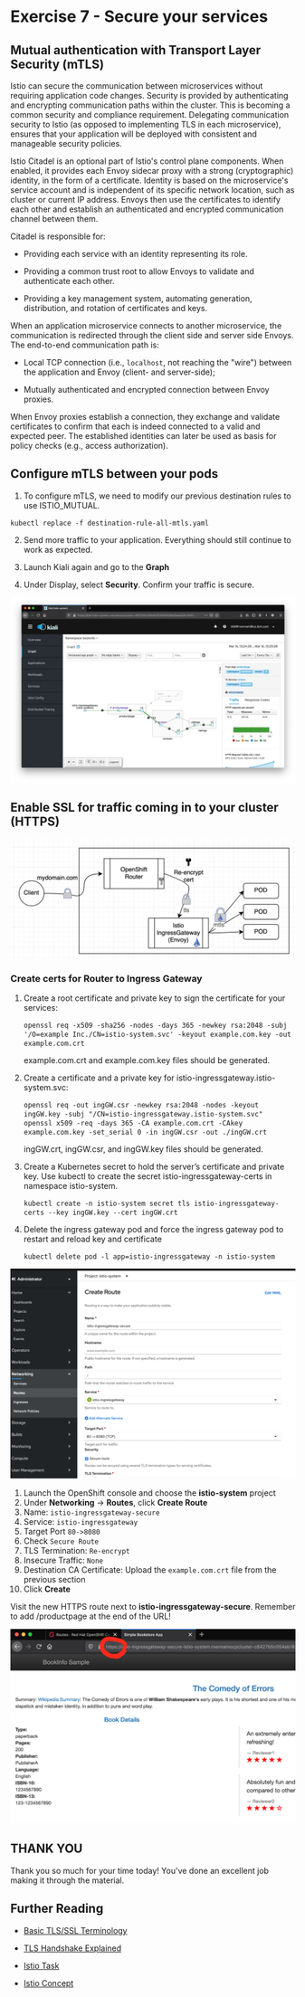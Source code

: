 # Exercise 7 - Secure your services 

## Mutual authentication with Transport Layer Security (mTLS)

Istio can secure the communication between microservices without requiring application code changes. Security is provided by authenticating and encrypting communication paths within the cluster. This is becoming a common security and compliance requirement. Delegating communication security to Istio (as opposed to implementing TLS in each microservice), ensures that your application will be deployed with consistent and manageable security policies.

Istio Citadel is an optional part of Istio's control plane components. When enabled, it provides each Envoy sidecar proxy with a strong (cryptographic) identity, in the form of a certificate.
Identity is based on the microservice's service account and is independent of its specific network location, such as cluster or current IP address.
Envoys then use the certificates to identify each other and establish an authenticated and encrypted communication channel between them.

Citadel is responsible for:

* Providing each service with an identity representing its role.

* Providing a common trust root to allow Envoys to validate and authenticate each other.

* Providing a key management system, automating generation, distribution, and rotation of certificates and keys.

When an application microservice connects to another microservice, the communication is redirected through the client side and server side Envoys. The end-to-end communication path is:

* Local TCP connection (i.e., `localhost`, not reaching the "wire") between the application and Envoy (client- and server-side);

* Mutually authenticated and encrypted connection between Envoy proxies.

When Envoy proxies establish a connection, they exchange and validate certificates to confirm that each is indeed connected to a valid and expected peer. The established identities can later be used as basis for policy checks (e.g., access authorization).

## Configure mTLS between your pods

1.  To configure mTLS, we need to modify our previous destination rules to use ISTIO_MUTUAL. 

```shell
kubectl replace -f destination-rule-all-mtls.yaml
```

2. Send more traffic to your application. Everything should still continue to work as expected.

3. Launch Kiali again and go to the **Graph**

4. Under Display, select **Security**. Confirm your traffic is secure.

![](../README_images/kiali-security.png)


## Enable SSL for traffic coming in to your cluster (HTTPS)

![](../README_images/reencrypt.png)

### Create certs for Router to Ingress Gateway

1. Create a root certificate and private key to sign the certificate for your services:
    ```
    openssl req -x509 -sha256 -nodes -days 365 -newkey rsa:2048 -subj '/O=example Inc./CN=istio-system.svc' -keyout example.com.key -out example.com.crt
    ```
    example.com.crt and example.com.key files should be generated.

2. Create a certificate and a private key for istio-ingressgateway.istio-system.svc:

    ```
    openssl req -out ingGW.csr -newkey rsa:2048 -nodes -keyout ingGW.key -subj "/CN=istio-ingressgateway.istio-system.svc"
    openssl x509 -req -days 365 -CA example.com.crt -CAkey example.com.key -set_serial 0 -in ingGW.csr -out ./ingGW.crt
    ```
    ingGW.crt, ingGW.csr, and ingGW.key files should be generated.

3. Create a Kubernetes secret to hold the server’s certificate and private key. Use kubectl to create the secret istio-ingressgateway-certs in namespace istio-system.
    ```
    kubectl create -n istio-system secret tls istio-ingressgateway-certs --key ingGW.key --cert ingGW.crt
    ```

4. Delete the ingress gateway pod and force the ingress gateway pod to restart and reload key and certificate
    ```
    kubectl delete pod -l app=istio-ingressgateway -n istio-system
    ```

![](../README_images/secure-route-create.png)

1. Launch the OpenShift console and choose the **istio-system** project
2. Under **Networking** -> **Routes**, click **Create Route**
3. Name: `istio-ingressgateway-secure`
4. Service: `istio-ingressgateway`
5. Target Port `80->8080`
6. Check `Secure Route`
7. TLS Termination: `Re-encrypt`
8. Insecure Traffic: `None`
9. Destination CA Certificate: Upload the `example.com.crt` file from the previous section
10. Click **Create**

Visit the new HTTPS route next to **istio-ingressgateway-secure**. Remember to add /productpage at the end of the URL!

![](../README_images/https-route.png)

## THANK YOU

Thank you so much for your time today!  You've done an excellent job making it through the material.

## Further Reading

* [Basic TLS/SSL Terminology](https://dzone.com/articles/tlsssl-terminology-and-basics)

* [TLS Handshake Explained](https://www.ibm.com/support/knowledgecenter/en/SSFKSJ_7.1.0/com.ibm.mq.doc/sy10660_.htm)

* [Istio Task](https://istio.io/docs/tasks/security/mutual-tls.html)

* [Istio Concept](https://istio.io/docs/concepts/security/mutual-tls.html)
